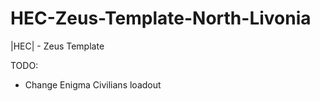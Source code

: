 # HEC-Zeus-Template-North-Livonia
|HEC| - Zeus Template


TODO:
  - Change Enigma Civilians loadout
